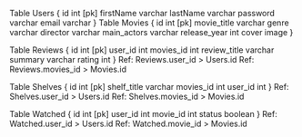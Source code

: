 Table Users {
    id int [pk]
    firstName varchar
    lastName varchar
    password varchar
    email varchar
}
Table Movies {
    id int [pk]
    movie_title varchar
    genre varchar
    director varchar
    main_actors varchar
    release_year int
    cover image
}

Table Reviews {
    id int [pk]
    user_id int 
    movies_id int 
    review_title varchar
    summary varchar
    rating int
}
Ref: Reviews.user_id > Users.id
Ref: Reviews.movies_id > Movies.id

Table Shelves {
    id int [pk]
    shelf_title varchar
    movies_id int 
    user_id int 
}
Ref: Shelves.user_id > Users.id
Ref: Shelves.movies_id > Movies.id

Table Watched {
    id int [pk]
    user_id int
    movie_id int
    status boolean
}
Ref: Watched.user_id > Users.id
Ref: Watched.movie_id > Movies.id
